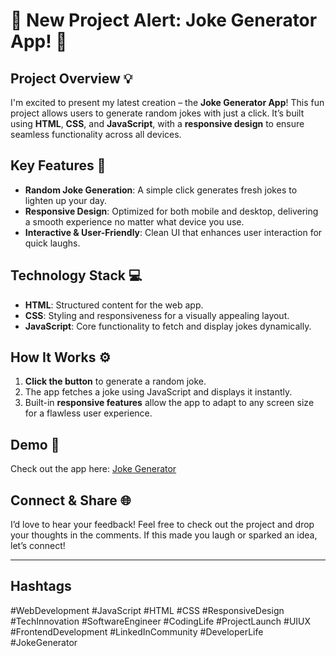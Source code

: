 # 🎉 New Project Alert: Joke Generator App! 🎉

## Project Overview 💡
I'm excited to present my latest creation – the **Joke Generator App**! This fun project allows users to generate random jokes with just a click. It’s built using **HTML**, **CSS**, and **JavaScript**, with a **responsive design** to ensure seamless functionality across all devices.

## Key Features 🚀
- **Random Joke Generation**: A simple click generates fresh jokes to lighten up your day.
- **Responsive Design**: Optimized for both mobile and desktop, delivering a smooth experience no matter what device you use.
- **Interactive & User-Friendly**: Clean UI that enhances user interaction for quick laughs.

## Technology Stack 💻
- **HTML**: Structured content for the web app.
- **CSS**: Styling and responsiveness for a visually appealing layout.
- **JavaScript**: Core functionality to fetch and display jokes dynamically.

## How It Works ⚙️
1. **Click the button** to generate a random joke.
2. The app fetches a joke using JavaScript and displays it instantly.
3. Built-in **responsive features** allow the app to adapt to any screen size for a flawless user experience.

## Demo 📱  
Check out the app here: [Joke Generator](https://saloni1216.github.io/joke-generator/)

## Connect & Share 🌐  
I’d love to hear your feedback! Feel free to check out the project and drop your thoughts in the comments. If this made you laugh or sparked an idea, let’s connect!

---

## Hashtags
#WebDevelopment #JavaScript #HTML #CSS #ResponsiveDesign #TechInnovation #SoftwareEngineer #CodingLife #ProjectLaunch #UIUX #FrontendDevelopment #LinkedInCommunity #DeveloperLife #JokeGenerator
